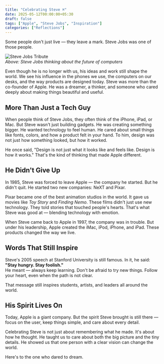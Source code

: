 ```yaml
---
title: "Celebrating Steve ⌘"
date: 2025-05-12T00:00:00+05:30
draft: false
tags: ["Apple", "Steve Jobs", "Inspiration"]
categories: ["Reflections"]
---
```


Some people don't just live — they leave a mark. Steve Jobs was one of those people.

![Steve Jobs Tribute](/images/steve-jobs.jpg)  
*Above: Steve Jobs thinking about the future of computers*


Even though he is no longer with us, his ideas and work still shape the world. We see his influence in the phones we use, the computers on our desks, and the way products are designed today. Steve was more than the co-founder of Apple. He was a dreamer, a thinker, and someone who cared deeply about making things beautiful and useful.

## More Than Just a Tech Guy

When people think of Steve Jobs, they often think of the iPhone, iPad, or Mac. But Steve wasn't just building gadgets. He was creating something bigger. He wanted technology to feel human. He cared about small things like fonts, colors, and how a product felt in your hand. To him, design was not just how something looked, but how it worked.

He once said, "Design is not just what it looks like and feels like. Design is how it works." That's the kind of thinking that made Apple different.

## He Didn't Give Up

In 1985, Steve was forced to leave Apple — the company he started. But he didn't quit. He started two new companies: NeXT and Pixar.

Pixar became one of the best animation studios in the world. It gave us movies like *Toy Story* and *Finding Nemo*. These films didn't just use new technology. They told stories that touched people's hearts. That's what Steve was good at — blending technology with emotion.

When Steve came back to Apple in 1997, the company was in trouble. But under his leadership, Apple created the iMac, iPod, iPhone, and iPad. These products changed the way we live.

## Words That Still Inspire

Steve's 2005 speech at Stanford University is still famous. In it, he said:  
**"Stay hungry. Stay foolish."**  
He meant — always keep learning. Don't be afraid to try new things. Follow your heart, even when the path is not clear.

That message still inspires students, artists, and leaders all around the world.

## His Spirit Lives On

Today, Apple is a giant company. But the spirit Steve brought is still there — focus on the user, keep things simple, and care about every detail.

Celebrating Steve is not just about remembering what he made. It's about how he thought. He taught us to care about both the big picture and the tiny details. He showed us that one person with a clear vision can change the world.

Here's to the one who dared to dream. 